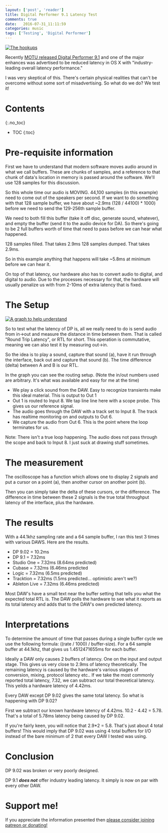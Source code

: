 ```yaml
---
layout: ['post', 'reader']
title: Digital Performer 9.1 Latency Test
comments: true
date:   2016-07-31_11:11:59 
categories: music
tags: ['Testing', 'Digital Performer']
---
```


[![The hookups](/assets/DPLatency/Thumbnails/hookup.jpg)](/assets/DPLatency/hookup.jpg)


Recently [MOTU released Digital Performer 9.1](http://motu.com/newsitems/digital-performer-91-is-now-shipping) and one of the major enhances was advertised to be reduced latency in OS X with "industry-leading overall latency performance."

I was very skeptical of this. There's certain physical realities that can't be overcome without some sort of misadvertising. So what do we do? We test it!

<!--more-->

# Contents
{:.no_toc}
* TOC
{:toc}

# Pre-requisite information

First we have to understand that modern software moves audio around in what we call buffers. These are chunks of samples, and a reference to that chunk of data's location in memory is passed around the software. We'll use 128 samples for this discussion.

So this whole time our audio is MOVING. 44,100 samples (in this example) need to come out of the speakers per second. If we want to do something with that 128 sample buffer, we have about ~2.9ms (128 / 44100) * 1000) before we need to send the 129-256th sample buffer.

We need to both fill this buffer (take it off disc, generate sound, whatever), and empty the buffer (send it to the audio device for DA). So there's going to be 2 full buffers worth of time that need to pass before we can hear what happened. 

128 samples filled. That takes 2.9ms
128 samples dumped. That takes 2.9ms.

So in this example anything that happens will take ~5.8ms at minimum before we can hear it.

On top of that latency, our hardware also has to convert audio to digital, and digital to audio. Due to the processes necessary for that, the hardware will usually penalize us with from 2-10ms of extra latency that is fixed.


# The Setup

[![A graph to help understand](/assets/DPLatency/Thumbnails/graph.png)](/assets/DPLatency/hookup.jpg)

So to test what the latency of DP is, all we really need to do is send audio from in->out and measure the distance in time between them. That is called "Round Trip Latency", or RTL for short. This operation is commutative, meaning we can also test it by measuring out->in.

So the idea is to play a sound, capture that sound (a), have it run through the interface, back out and capture that sound (b). The time difference (delta) between A and B is our RTL.

In the graph you can see the routing setup. (Note the in/out numbers used are arbitrary. It's what was available and easy for me at the time)

* We play a click sound from the DAW. Easy to recognize transients make this ideal material. This is output to Out 1
* Out 1 is routed to Input 8. We tap line line here with a scope probe. This gives us our reference signal.
* The audio goes through the DAW with a track set to Input 8. The track has realtime monitoring on and outputs to Out 6.
* We capture the audio from Out 6. This is the point where the loop terminates for us.

Note: There isn't a true loop happening. The audio does not pass through the scope and back to Input 8. I just suck at drawing stuff sometimes.

# The measurement

The oscilloscope has a function which allows one to display 2 signals and put a cursor on a point (a), then another cursor on another point (b).

Then you can simply take the delta of these cursors, or the difference. The difference in time between these 2 signals is the true total throughput latency of the interface, plus the hardware.

# The results

With a 44.1khz sampling rate and a 64 sample buffer, I ran this test 3 times with various DAWS. Here are the results.

* DP 9.02 = 10.2ms
* DP 9.1 = 7.32ms
* Studio One = 7.32ms (8.64ms predicted)
* Cubase = 7.32ms (6.46ms predicted
* Logic = 7.32ms (6.5ms predicted)
* Tracktion = 7.32ms (1.5ms predicted...  optimistic aren't we?)
* Ableton Live = 7.32ms (6.46ms predicted)

Most DAW's have a small text near the buffer setting that tells you what the expected total RTL is. The DAW polls the hardware to see what it reports as its total latency and adds that to the DAW's own predicted latency.

# Interpretations

To determine the amount of time that passes during a single buffer cycle we use the following formula: ((rate / 1000) / buffer-size). For a 64 sample buffer at 44.1khz, that gives us 1.4512471655ms for each buffer.

Ideally a DAW only causes 2 buffers of latency. One on the input and output stage. This gives us very close to 2.9ms of latency theoretically. The remaining latency is caused by the hardware's various stages of conversion, mixing, protocol latency etc.. If we take the most commonly reported total latency, 7.32, we can subtract our total theoretical latency. This yeilds a hardware latency of 4.42ms.

Every DAW except DP 9.02 gives the same total latency. So what is happening with DP 9.02?

First we subtract our known hardware latency of 4.42ms. 10.2 - 4.42 = 5.78. That's a total of 5.78ms latency being caused by DP 9.02.

If you're fairly keen, you will notice that 2.9\*2 = 5.8. That's just about 4 total buffers! This would imply that DP 9.02 was using 4 total buffers for I/O instead of the bare minimum of 2 that every DAW I tested was using.

# Conclusion

DP 9.02 was broken or very poorly designed.

DP 9.1 __*does not*__ offer industry leading latency. It simply is now on par with every other DAW.

# Support me!

If you appreciate the information presented then <a href="/DonateNow/">please consider joining patreon or donating!</a>




